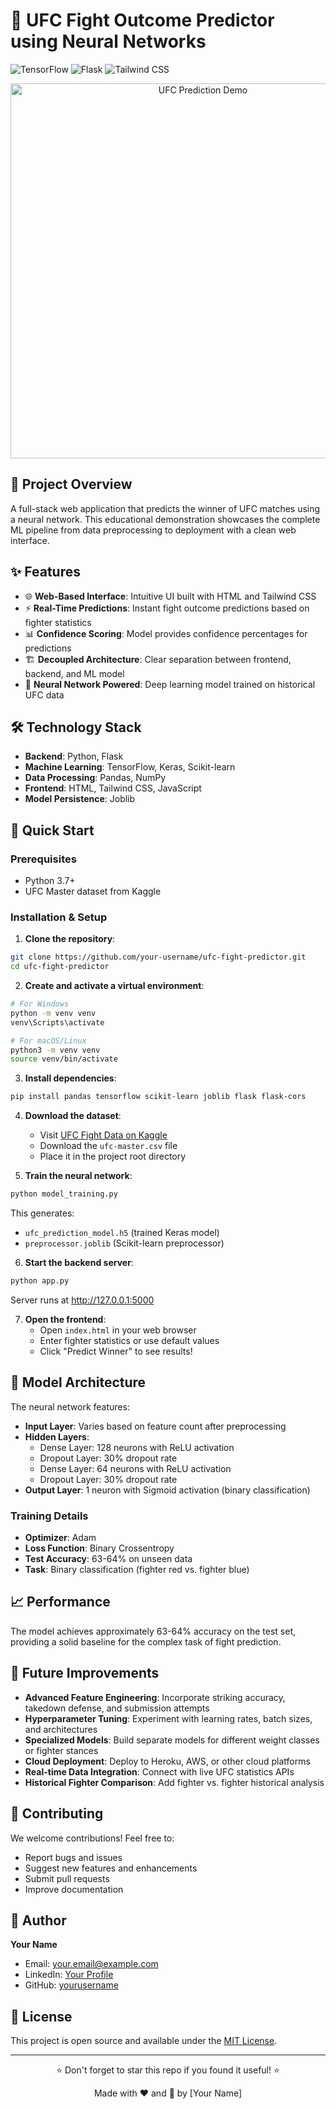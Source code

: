 # 🥊 UFC Fight Outcome Predictor using Neural Networks

![TensorFlow](https://img.shields.io/badge/TensorFlow-FF6F00?style=for-the-badge&logo=tensorflow&logoColor=white)
![Flask](https://img.shields.io/badge/Flask-000000?style=for-the-badge&logo=flask&logoColor=white)
![Tailwind CSS](https://img.shields.io/badge/Tailwind_CSS-38B2AC?style=for-the-badge&logo=tailwind-css&logoColor=white)

<p align="center">
  <img src="https://media.giphy.com/media/v1.Y2lkPTc5MGI3NjExeW1mM3R1bWJ6d2Z3Y2l5dG5xZ3V2dWJ6dGJ0d2VqY2V4bGZ1bXp0eSZlcD12MV9pbnRlcm5hbF9naWZfYnlfaWQmY3Q9Zw/l0ExhdjfDOrQACrVu/giphy.gif" alt="UFC Prediction Demo" width="600">
</p>

## 🎯 Project Overview

A full-stack web application that predicts the winner of UFC matches using a neural network. This educational demonstration showcases the complete ML pipeline from data preprocessing to deployment with a clean web interface.

## ✨ Features

- 🌐 **Web-Based Interface**: Intuitive UI built with HTML and Tailwind CSS
- ⚡ **Real-Time Predictions**: Instant fight outcome predictions based on fighter statistics
- 📊 **Confidence Scoring**: Model provides confidence percentages for predictions
- 🏗️ **Decoupled Architecture**: Clear separation between frontend, backend, and ML model
- 🤖 **Neural Network Powered**: Deep learning model trained on historical UFC data

## 🛠️ Technology Stack

- **Backend**: Python, Flask
- **Machine Learning**: TensorFlow, Keras, Scikit-learn
- **Data Processing**: Pandas, NumPy
- **Frontend**: HTML, Tailwind CSS, JavaScript
- **Model Persistence**: Joblib

## 🚀 Quick Start

### Prerequisites

- Python 3.7+
- UFC Master dataset from Kaggle

### Installation & Setup

1. **Clone the repository**:
```bash
git clone https://github.com/your-username/ufc-fight-predictor.git
cd ufc-fight-predictor
```

2. **Create and activate a virtual environment**:
```bash
# For Windows
python -m venv venv
venv\Scripts\activate

# For macOS/Linux
python3 -m venv venv
source venv/bin/activate
```

3. **Install dependencies**:
```bash
pip install pandas tensorflow scikit-learn joblib flask flask-cors
```

4. **Download the dataset**:
   - Visit [UFC Fight Data on Kaggle](https://www.kaggle.com/datasets/mdabbert/ufc-fights-statistics)
   - Download the `ufc-master.csv` file
   - Place it in the project root directory

5. **Train the neural network**:
```bash
python model_training.py
```
This generates:
- `ufc_prediction_model.h5` (trained Keras model)
- `preprocessor.joblib` (Scikit-learn preprocessor)

6. **Start the backend server**:
```bash
python app.py
```
Server runs at http://127.0.0.1:5000

7. **Open the frontend**:
   - Open `index.html` in your web browser
   - Enter fighter statistics or use default values
   - Click "Predict Winner" to see results!

## 🧠 Model Architecture

The neural network features:

- **Input Layer**: Varies based on feature count after preprocessing
- **Hidden Layers**:
  - Dense Layer: 128 neurons with ReLU activation
  - Dropout Layer: 30% dropout rate
  - Dense Layer: 64 neurons with ReLU activation
  - Dropout Layer: 30% dropout rate
- **Output Layer**: 1 neuron with Sigmoid activation (binary classification)

### Training Details

- **Optimizer**: Adam
- **Loss Function**: Binary Crossentropy
- **Test Accuracy**: 63-64% on unseen data
- **Task**: Binary classification (fighter red vs. fighter blue)

## 📈 Performance

The model achieves approximately 63-64% accuracy on the test set, providing a solid baseline for the complex task of fight prediction.

## 🔮 Future Improvements

- **Advanced Feature Engineering**: Incorporate striking accuracy, takedown defense, and submission attempts
- **Hyperparameter Tuning**: Experiment with learning rates, batch sizes, and architectures
- **Specialized Models**: Build separate models for different weight classes or fighter stances
- **Cloud Deployment**: Deploy to Heroku, AWS, or other cloud platforms
- **Real-time Data Integration**: Connect with live UFC statistics APIs
- **Historical Fighter Comparison**: Add fighter vs. fighter historical analysis

## 🤝 Contributing

We welcome contributions! Feel free to:
- Report bugs and issues
- Suggest new features and enhancements
- Submit pull requests
- Improve documentation

## 👤 Author

**Your Name**
- Email: your.email@example.com
- LinkedIn: [Your Profile](https://linkedin.com/in/yourprofile)
- GitHub: [yourusername](https://github.com/yourusername)

## 📝 License

This project is open source and available under the [MIT License](LICENSE).

---

<p align="center">
⭐ Don't forget to star this repo if you found it useful! ⭐
</p>

<p align="center">
Made with ❤️ and 🥊 by [Your Name]
</p>